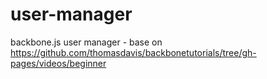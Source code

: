 user-manager
============

backbone.js user manager - base on https://github.com/thomasdavis/backbonetutorials/tree/gh-pages/videos/beginner
